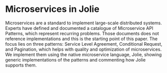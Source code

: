 # Microservices in Jolie
Microservices are a standard to implement large-scale distributed systems. Experts have defined and documented a catalogue of Microservice API Patterns, which represent recurring problems. Those documents does not reference implementations and this is the starting point of this paper. The focus lies on three patterns: Service Level Agreement, Conditional Request, and Pagination, which helps with quality and optimization of microservices. We implement them using the native microservice language, Jolie, showing generic implementations of the patterns and commenting how Jolie supports them. 
